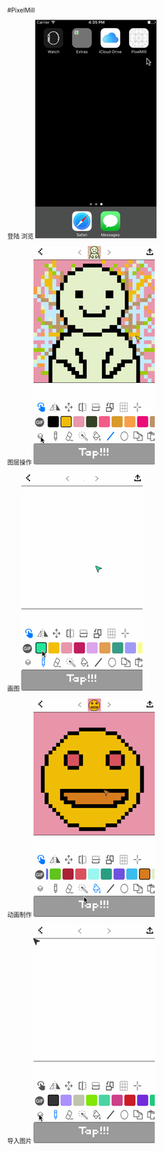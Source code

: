 #PixelMill

登陆 浏览
![image](https://github.com/tygogo/PixelMill-iOS/blob/master/5.gif)


图层操作
![image](https://github.com/tygogo/PixelMill-iOS/blob/master/2.gif)


画图
![image](https://github.com/tygogo/PixelMill-iOS/blob/master/4.gif)


动画制作
![image](https://github.com/tygogo/PixelMill-iOS/blob/master/1.gif)


导入图片
![image](https://github.com/tygogo/PixelMill-iOS/blob/master/3.gif)

